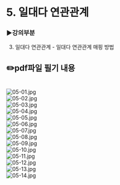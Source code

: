 # 5. 일대다 연관관계
### ▶️강의부분
3. 일대다 연관관계 - 일대다 연관관계 매핑 방법

## ✏️pdf파일 필기 내용
</br>![05-01.jpg](img/05-01.jpg)
</br>![05-02.jpg](img/05-02.jpg)
</br>![05-03.jpg](img/05-03.jpg)
</br>![05-04.jpg](img/05-04.jpg)
</br>![05-05.jpg](img/05-05.jpg)
</br>![05-06.jpg](img/05-06.jpg)
</br>![05-07.jpg](img/05-07.jpg)
</br>![05-08.jpg](img/05-08.jpg)
</br>![05-09.jpg](img/05-09.jpg)
</br>![05-10.jpg](img/05-10.jpg)
</br>![05-11.jpg](img/05-11.jpg)
</br>![05-12.jpg](img/05-12.jpg)
</br>![05-13.jpg](img/05-13.jpg)
</br>![05-14.jpg](img/05-14.jpg)